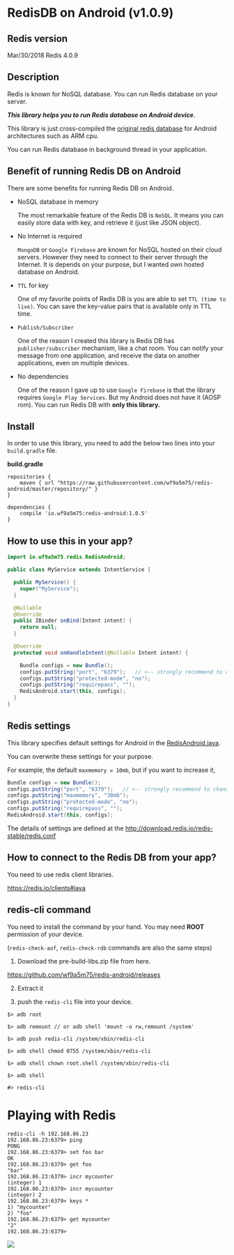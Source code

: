 # RedisDB on Android (v1.0.9)

## Redis version

Mar/30/2018  Redis 4.0.9

## Description

Redis is known for NoSQL database. You can run Redis database on your server.

**_This library helps you to run Redis database on Android device_**.

This library is just cross-compiled the [original redis database](https://redis.io/) for Android architectures such as ARM cpu.

You can run Redis database in background thread in your application.



## Benefit of running Redis DB on Android

There are some benefits for running Redis DB on Android.

  - NoSQL database in memory

    The most remarkable feature of the Redis DB is `NoSQL`.
    It means you can easily store data with key, and retrieve it (just like JSON object).

  - No Internet is required

    `MongoDB` or `Google Firebase` are known for NoSQL hosted on their cloud servers. However they need to connect to their server through the Internet.
    It is depends on your purpose, but I wanted own hosted database on Android.

  - `TTL` for key

    One of my favorite points of Redis DB is you are able to set `TTL (time to live)`. You can save the key-value pairs that is available only in TTL time.

  - `Publish/Subscriber`

    One of the reason I created this library is Redis DB has `publisher/subscriber` mechanism, like a chat room.
    You can notify your message from one application, and receive the data on another applications, even on multiple devices.

  - No dependencies

    One of the reason I gave up to use `Google Firebase` is that the library requires `Google Play Services`. But my Android does not have it (AOSP rom).
    You can run Redis DB with **only this library.**

## Install

In order to use this library, you need to add the below two lines into your `build.gradle` file.

**build.gradle**
```
repositories {
    maven { url "https://raw.githubusercontent.com/wf9a5m75/redis-android/master/repository/" }
}

dependencies {
    compile 'io.wf9a5m75:redis-android:1.0.5'
}
```

## How to use this in your app?

```java
import io.wf9a5m75.redis.RedisAndroid;

public class MyService extends IntentService {

  public MyService() {
    super("MyService");
  }

  @Nullable
  @Override
  public IBinder onBind(Intent intent) {
    return null;
  }

  @Override
  protected void onHandleIntent(@Nullable Intent intent) {

    Bundle configs = new Bundle();
    configs.putString("port", "6379");   // <-- strongly recommend to change to different port number
    configs.putString("protected-mode", "no");
    configs.putString("requirepass", "");
    RedisAndroid.start(this, configs);
  }
}
```

## Redis settings

This library specifies default settings for Android in the [RedisAndroid.java](https://github.com/wf9a5m75/redis-android/blob/master/redis-android/src/main/java/io/wf9a5m75/redis/RedisAndroid.java).

You can overwrite these settings for your purpose.

For example, the default `maxmemory = 10mb`, but if you want to increase it,

```java
Bundle configs = new Bundle();
configs.putString("port", "6379");   // <-- strongly recommend to change to different port number
configs.putString("maxmemory", "30mb");
configs.putString("protected-mode", "no");
configs.putString("requirepass", "");
RedisAndroid.start(this, configs);
```

The details of settings are defined at the http://download.redis.io/redis-stable/redis.conf

## How to connect to the Redis DB from your app?

You need to use redis client libraries.

https://redis.io/clients#java

## redis-cli command

You need to install the command by your hand.
You may need **ROOT** permission of your device.

(`redis-check-aof`, `redis-check-rdb` commands are also the same steps)

1. Download the pre-build-libs.zip file from here.

https://github.com/wf9a5m75/redis-android/releases

2. Extract it

3. push the `redis-cli` file into your device.

```
$> adb root

$> adb remount // or adb shell 'mount -o rw,remount /system'

$> adb push redis-cli /system/xbin/redis-cli

$> adb shell chmod 0755 /system/xbin/redis-cli

$> adb shell chown root.shell /system/xbin/redis-cli

$> adb shell

#> redis-cli

```

# Playing with Redis

```
redis-cli -h 192.168.86.23
192.168.86.23:6379> ping
PONG
192.168.86.23:6379> set foo bar
OK
192.168.86.23:6379> get foo
"bar"
192.168.86.23:6379> incr mycounter
(integer) 1
192.168.86.23:6379> incr mycounter
(integer) 2
192.168.86.23:6379> keys *
1) "mycounter"
2) "foo"
192.168.86.23:6379> get mycounter
"2"
192.168.86.23:6379>
```

![](https://github.com/wf9a5m75/redis-android/blob/master/images/playing.gif?raw=true)
